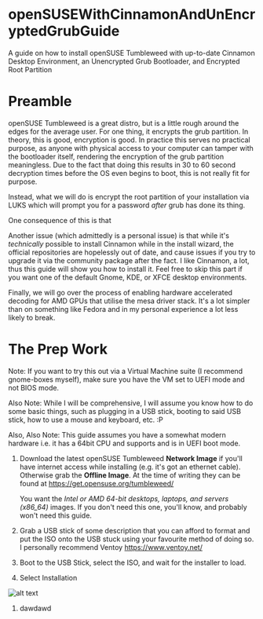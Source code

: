 # openSUSEWithCinnamonAndUnEncryptedGrubGuide
A guide on how to install openSUSE Tumbleweed with up-to-date Cinnamon Desktop Environment, an Unencrypted Grub Bootloader, and Encrypted Root Partition

# Preamble

openSUSE Tumbleweed is a great distro, but is a little rough around the edges for the average user. For one thing, it encrypts the grub partition. In theory, this is good, encryption is good. In practice this serves no practical purpose, as anyone with physical access to your computer can tamper with the bootloader itself, rendering the encryption of the grub partition meaningless. Due to the fact that doing this results in 30 to 60 second decryption times before the OS even begins to boot, this is not really fit for purpose. 

Instead, what we will do is encrypt the root partition of your installation via LUKS which will prompt you for a password *after* grub has done its thing.

One consequence of this is that

Another issue (which admittedly is a personal issue) is that while it's *technically* possible to install Cinnamon while in the install wizard, the official repositories are hopelessly out of date, and cause issues if you try to upgrade it via the community package after the fact. I like Cinnamon, a lot, thus this guide will show you how to install it. Feel free to skip this part if you want one of the default Gnome, KDE, or XFCE desktop environments.

Finally, we will go over the process of enabling hardware accelerated decoding for AMD GPUs that utilise the mesa driver stack. It's a lot simpler than on something like Fedora and in my personal experience a lot less likely to break.

# The Prep Work

Note: If you want to try this out via a Virtual Machine suite (I recommend gnome-boxes myself), make sure you have the VM set to UEFI mode and not BIOS mode.

Also Note: While I will be comprehensive, I will assume you know how to do some basic things, such as plugging in a USB stick, booting to said USB stick, how to use a mouse and keyboard, etc. :P

Also, Also Note: This guide assumes you have a somewhat modern hardware i.e. it has a 64bit CPU and supports and is in UEFI boot mode. 

1. Download the latest openSUSE Tumbleweed **Network Image** if you'll have internet access while installing (e.g. it's got an ethernet cable). Otherwise grab the **Offline Image**. At the time of writing they can be found at https://get.opensuse.org/tumbleweed/

   You want the *Intel or AMD 64-bit desktops, laptops, and servers (x86_64)* images. If you don't need this one, you'll know, and probably won't need this guide.
   
1. Grab a USB stick of some description that you can afford to format and put the ISO onto the USB stuck using your favourite method of doing so. I personally recommend Ventoy https://www.ventoy.net/
1. Boot to the USB Stick, select the ISO, and wait for the installer to load.
1. Select Installation

![alt text][install]

1. dawdawd

[install]: https://i.imgur.com/cMJQZpy.png 